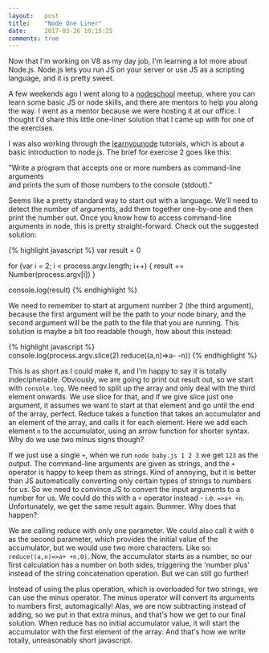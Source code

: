```yaml
---
layout:   post
title:    "Node One Liner"
date:     2017-03-26 10:15:25
comments: true
---
```

Now that I'm working on V8 as my day job, I'm learning a lot more about Node.js. Node.js lets you run JS on your server or use JS as a scripting language, and it is pretty sweet.

A few weekends ago I went along to a [nodeschool][nodeschool] meetup, where you can learn some basic JS or node skills, and there are mentors to help you along the way. I went as a mentor because we were hosting it at our office. I thought I'd share this little one-liner solution that I came up with for one of the exercises.

I was also working through the [learnyounode][lyn] tutorials, which is about a basic introduction to node.js. The brief for exercise 2 goes like this:

"Write a program that accepts one or more numbers as command-line arguments  
and prints the sum of those numbers to the console (stdout)."

Seems like a pretty standard way to start out with a language. We'll need to detect the number of arguments, add them together one-by-one and then print the number out. Once you know how to access command-line arguments in node, this is pretty straight-forward. Check out the suggested solution:

{% highlight javascript %}
var result = 0
    
for (var i = 2; i < process.argv.length; i++) {
  result += Number(process.argv[i])
}

console.log(result)
{% endhighlight %}

We need to remember to start at argument number 2 (the third argument), because the first argument will be the path to your node binary, and the second argument will be the path to the file that you are running. This solution is maybe a bit too readable though, how about this instead:

{% highlight javascript %}
console.log(process.argv.slice(2).reduce((a,n)=>a- -n))
{% endhighlight %}

This is as short as I could make it, and I'm happy to say it is totally indecipherable. Obviously, we are going to print out result out, so we start with `console.log`. We need to split up the array and only deal with the third element onwards. We use slice for that, and if we give slice just one argument, it assumes we want to start at that element and go until the end of the array, perfect. Reduce takes a function that takes an accumulator and an element of the array, and calls it for each element. Here we add each element `n` to the accumulator, using an arrow function for shorter syntax. Why do we use two minus signs though?

If we just use a single `+`, when we run `node baby.js 1 2 3` we get `123` as the output. The command-line arguments are given as strings, and the `+` operator is happy to keep them as strings. Kind of annoying, but it is better than JS automatically converting only certain types of strings to numbers for us. So we need to convince JS to convert the input arguments to a number for us. We could do this with a `+` operator instead - i.e. `=>a+ +n`. Unfortunately, we get the same result again. Bummer. Why does that happen?

We are calling reduce with only one parameter. We could also call it with `0` as the second parameter, which provides the initial value of the accumulator, but we would use two more characters. Like so: `reduce((a,n)=>a+ +n,0)`. Now, the accumulator starts as a number, so our first calculation has a number on both sides, triggering the 'number plus' instead of the string concatenation operation. But we can still go further!

Instead of using the plus operation, which is overloaded for two strings, we can use the minus operator. The minus operator will convert its arguments to numbers first, automagically! Alas, we are now subtracting instead of adding, so we put in that extra minus, and that's how we get to our final solution. When reduce has no initial accumulator value, it will start the accumulator with the first element of the array. And that's how we write totally, unreasonably short javascript.

[nodeschool]: https://nodeschool.io/
[lyn]:        https://github.com/workshopper/learnyounode